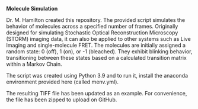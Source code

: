 **Molecule Simulation**

Dr. M. Hamilton created this repository. The provided script simulates the behavior of molecules across a specified number of frames. Originally designed for simulating Stochastic Optical Reconstruction Microscopy (STORM) imaging data, it can also be applied to other systems such as Live Imaging and single-molecule FRET. The molecules are initially assigned a random state: 0 (off), 1 (on), or -1 (bleached). They exhibit blinking behavior, transitioning between these states based on a calculated transition matrix within a Markov Chain.

The script was created using Python 3.9 and to run it, install the anaconda environment provided here (called menv.yml).

The resulting TIFF file has been updated as an example. For convenience, the file has been zipped to upload on GitHub.
